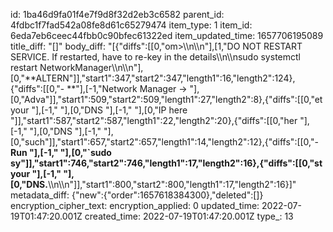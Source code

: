 id: 1ba46d9fa01f4e7f9d8f32d2eb3c6582
parent_id: 4fdbc1f7fad542a08fe8d61c65279474
item_type: 1
item_id: 6eda7eb6ceec44fbb0c90bfec61322ed
item_updated_time: 1657706195089
title_diff: "[]"
body_diff: "[{\"diffs\":[[0,\"om&gt;\\\n\\\n\"],[1,\"DO NOT RESTART SERVICE. If restarted, have to re-key in the details\\\n\\\nsudo systemctl restart NetworkManager\\\n\\\n\"],[0,\"**ALTERN\"]],\"start1\":347,\"start2\":347,\"length1\":16,\"length2\":124},{\"diffs\":[[0,\"- **\"],[-1,\"Network Manager -> \"],[0,\"Adva\"]],\"start1\":509,\"start2\":509,\"length1\":27,\"length2\":8},{\"diffs\":[[0,\"et your \"],[-1,\" \"],[0,\"DNS \"],[-1,\" \"],[0,\"IP here \"]],\"start1\":587,\"start2\":587,\"length1\":22,\"length2\":20},{\"diffs\":[[0,\"her \"],[-1,\" \"],[0,\"DNS \"],[-1,\" \"],[0,\"such\"]],\"start1\":657,\"start2\":657,\"length1\":14,\"length2\":12},{\"diffs\":[[0,\"- **Run \"],[-1,\" \"],[0,\"`sudo sy\"]],\"start1\":746,\"start2\":746,\"length1\":17,\"length2\":16},{\"diffs\":[[0,\"st your \"],[-1,\" \"],[0,\"DNS.**\\\n\\\n\"]],\"start1\":800,\"start2\":800,\"length1\":17,\"length2\":16}]"
metadata_diff: {"new":{"order":1657618384300},"deleted":[]}
encryption_cipher_text: 
encryption_applied: 0
updated_time: 2022-07-19T01:47:20.001Z
created_time: 2022-07-19T01:47:20.001Z
type_: 13